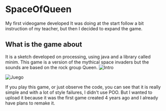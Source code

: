 # SpaceOfQueen
My first videogame developed
It was doing at the start follow a bit instruction of my teacher, but then I decided to expand the game.


## What is the game about
It is a sketch developed on processing, using java and a library called minim.
This game is a version of the mythical space invaders but the sounds are based on the rock group Queen.
![Intro]()

![Juego]()

If you play this game, or just observe the code, you can see that it is really simple and with a lot of style failures, I didn't use POO.
But I wanted to upload it because it was the first game created 4 years ago and I already have plans to remake it.

